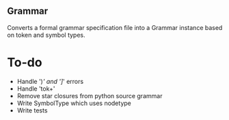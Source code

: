 ## Grammar
Converts a formal grammar specification file into a Grammar instance based on token and symbol types.

# To-do
- Handle ')*' and ']*' errors
- Handle 'tok+'
- Remove star closures from python source grammar
- Write SymbolType which uses nodetype
- Write tests